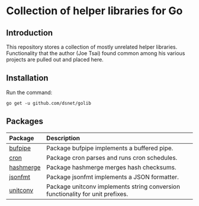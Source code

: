 # Collection of helper libraries for Go #

## Introduction ##

This repository stores a collection of mostly unrelated helper libraries.
Functionality that the author (Joe Tsai) found common among his various projects
are pulled out and placed here.


## Installation ##

Run the command:

```go get -u github.com/dsnet/golib```


## Packages ##

| Package | Description |
| :------ | :---------- |
| [bufpipe](http://godoc.org/github.com/dsnet/golib/bufpipe) | Package bufpipe implements a buffered pipe. |
| [cron](http://godoc.org/github.com/dsnet/golib/cron) | Package cron parses and runs cron schedules. |
| [hashmerge](http://godoc.org/github.com/dsnet/golib/hashmerge) | Package hashmerge merges hash checksums. |
| [jsonfmt](http://godoc.org/github.com/dsnet/golib/jsonfmt) | Package jsonfmt implements a JSON formatter. |
| [unitconv](http://godoc.org/github.com/dsnet/golib/unitconv) | Package unitconv implements string conversion functionality for unit prefixes. |

